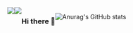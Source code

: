 <div style="display:flex; flex-direction:row;">
    <a href="https://velog.io/@coding_cat">
        <img src="https://img.shields.io/badge/velog-20C997?style=flat-square&logo=v&logoColor=white">
    </a>
    <a href="mailto:jongkweanlee@gmail.com">
        <img src="https://img.shields.io/badge/Gmail-d14836?style=for-the-badg&logo=jongkweanlee@gmail.com&logoColor=white">
    </a>



### Hi there 👋
![Anurag's GitHub stats](https://github-readme-stats.vercel.app/api?username=jongkweanlee&show_icons=true&theme=aura_dark)

